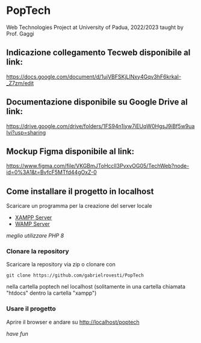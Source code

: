 # PopTech
Web Technologies Project at University of Padua, 2022/2023 taught by Prof. Gaggi

## Indicazione collegamento Tecweb disponibile al link:

https://docs.google.com/document/d/1ujVBFSKjLlNxy4Gqv3hF6krkaI-_Z7zm/edit 

## Documentazione disponibile su Google Drive al link:

https://drive.google.com/drive/folders/1FS94n1iyw7iEUqW0HgsJ9iBf5w9uaIvi?usp=sharing

## Mockup Figma disponibile al link:

https://www.figma.com/file/VKGBmJToHccll3PvxvOG05/TechWeb?node-id=0%3A1&t=BvfcF5MTfd44gOxZ-0

## Come installare il progetto in localhost

Scaricare un programma per la creazione del server locale

- [XAMPP Server](https://www.apachefriends.org/download.html)
- [WAMP Server](https://www.wampserver.com/en/download-wampserver-64bits/)

_meglio utilizzare PHP 8_

### Clonare la repository 

Scaricare la repository via zip o clonare con

`git clone https://github.com/gabrielrovesti/PopTech`

nella cartella poptech nel localhost (solitamente in una cartella chiamata "htdocs" dentro la cartella "xampp")
 
### Usare il progetto

Aprire il browser e andare su [http://localhost/poptech](http://localhost/poptech)

_have fun_